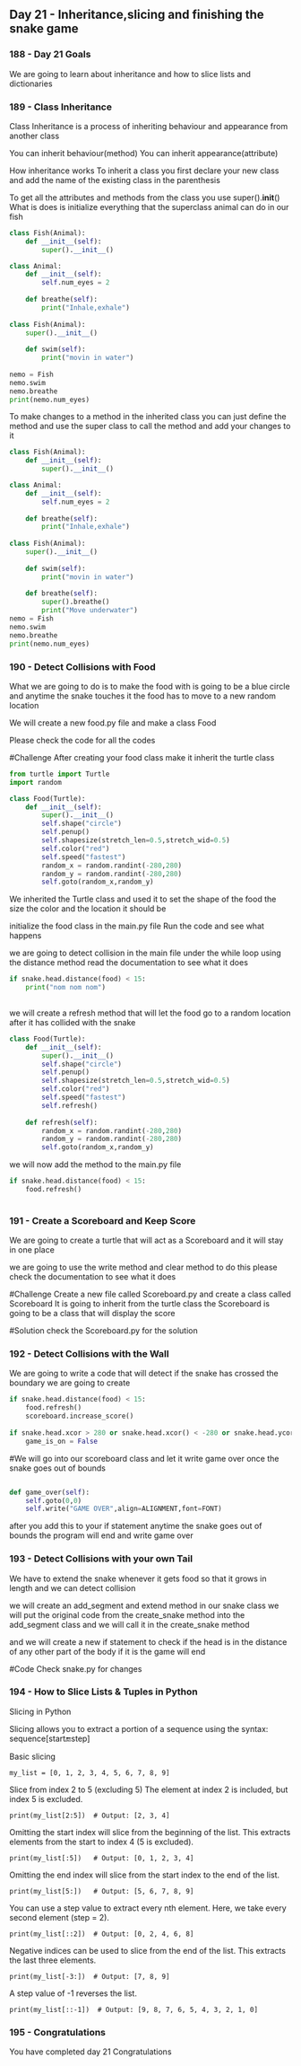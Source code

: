 ## Day 21 - Inheritance,slicing and finishing the snake game 

### 188 - Day 21 Goals
We are going to learn about inheritance and how to slice lists and dictionaries

### 189 - Class Inheritance
Class Inheritance is a process of inheriting behaviour and appearance from another class

You can inherit behaviour(method)
You can inherit appearance(attribute)

How inheritance works
To inherit a class you first declare your new class and add the name of the existing class in the parenthesis

To get all the attributes and methods from the class you use super().__init__()
What is does is initialize everything that the superclass animal can do in our fish


```Python
class Fish(Animal):
    def __init__(self):
        super().__init__()
```

```Python
class Animal:
    def __init__(self):
        self.num_eyes = 2
        
    def breathe(self):
        print("Inhale,exhale")
        
class Fish(Animal):
    super().__init__()
    
    def swim(self):
        print("movin in water")
        
nemo = Fish
nemo.swim
nemo.breathe
print(nemo.num_eyes) 
```

To make changes to a method in the inherited class you can just define the method and use the super class to call the method and add your changes to it

```Python
class Fish(Animal):
    def __init__(self):
        super().__init__()
```

```Python
class Animal:
    def __init__(self):
        self.num_eyes = 2
        
    def breathe(self):
        print("Inhale,exhale")
        
class Fish(Animal):
    super().__init__()
    
    def swim(self):
        print("movin in water")
        
    def breathe(self):
        super().breathe()
        print("Move underwater")
nemo = Fish
nemo.swim
nemo.breathe
print(nemo.num_eyes) 
```

### 190 - Detect Collisions with Food
What we are going to do is to make the food with is going to be a blue circle and anytime the snake touches it the food has to move to a new random location

We will create a new food.py file and make a class Food

Please check the code for all the codes


#Challenge
After creating your food class make it inherit the turtle class

```Python
from turtle import Turtle
import random

class Food(Turtle):
    def __init__(self):
        super().__init__()
        self.shape("circle")
        self.penup()
        self.shapesize(stretch_len=0.5,stretch_wid=0.5)
        self.color("red")
        self.speed("fastest")
        random_x = random.randint(-280,280)
        random_y = random.randint(-280,280)
        self.goto(random_x,random_y)
```        
We inherited the Turtle class and used it to set the shape of the food the size the color and the location it should be 

initialize the food class in the main.py file
Run the code and see what happens

we are going to detect collision in the main file under the while loop using the distance method
read the documentation to see what it does

```Python
if snake.head.distance(food) < 15:
    print("nom nom nom")
    
```
we will create a refresh method that will let the food go to a random location after it has collided with the snake
```Python
class Food(Turtle):
    def __init__(self):
        super().__init__()
        self.shape("circle")
        self.penup()
        self.shapesize(stretch_len=0.5,stretch_wid=0.5)
        self.color("red")
        self.speed("fastest")
        self.refresh()
        
    def refresh(self):
        random_x = random.randint(-280,280)
        random_y = random.randint(-280,280)
        self.goto(random_x,random_y)
```        

we will now add the method to the main.py file

```Python
if snake.head.distance(food) < 15:
    food.refresh()
    
```

### 191 - Create a Scoreboard and Keep Score
We are going to create a turtle that will act as a Scoreboard and it will stay in one place 

we are going to use the write method and clear method to do this
please check the documentation to see what it does

#Challenge
Create a new file called Scoreboard.py and create a class called Scoreboard
It is going to inherit from the turtle class
the Scoreboard is going to be a class that will display the score

#Solution
check the Scoreboard.py for the solution

### 192 - Detect Collisions with the Wall
We are going to write a code that will detect if the snake has crossed the boundary we are going to create

```Python
if snake.head.distance(food) < 15:
    food.refresh()
    scoreboard.increase_score()
    
if snake.head.xcor > 280 or snake.head.xcor() < -280 or snake.head.ycor() > 280 or snake.head.ycor() < -280: 
    game_is_on = False
```

#We will go into our scoreboard class and let it write game over once the snake goes out of bounds

```Python

def game_over(self):
    self.goto(0,0)
    self.write("GAME OVER",align=ALIGNMENT,font=FONT)
```
after you add this to your if statement anytime the snake goes out of bounds the program will end and write game over

### 193 - Detect Collisions with your own Tail
We have to extend the snake whenever it gets food so that it grows in length and we can detect collision

we will create an add_segment and extend method in our snake class
we will put the original code from the create_snake method into the add_segment class and we will call it in the create_snake method

and we will create a new if statement to check if the head is in the distance of any other part of the body if it is the game will end

#Code
Check snake.py for changes

### 194 - How to Slice Lists & Tuples in Python 
Slicing in Python

Slicing allows you to extract a portion of a sequence using the syntax:
sequence[start:end:step]

Basic slicing
```
my_list = [0, 1, 2, 3, 4, 5, 6, 7, 8, 9]
```

Slice from index 2 to 5 (excluding 5)
The element at index 2 is included, but index 5 is excluded.
```
print(my_list[2:5])  # Output: [2, 3, 4]
```

Omitting the start index will slice from the beginning of the list.
This extracts elements from the start to index 4 (5 is excluded).
```
print(my_list[:5])   # Output: [0, 1, 2, 3, 4]
```

Omitting the end index will slice from the start index to the end of the list.
```
print(my_list[5:])   # Output: [5, 6, 7, 8, 9]
```

You can use a step value to extract every nth element.
Here, we take every second element (step = 2).
```
print(my_list[::2])  # Output: [0, 2, 4, 6, 8]
```

Negative indices can be used to slice from the end of the list.
This extracts the last three elements.
```
print(my_list[-3:])  # Output: [7, 8, 9]
```

A step value of -1 reverses the list.
```
print(my_list[::-1])  # Output: [9, 8, 7, 6, 5, 4, 3, 2, 1, 0]
```

### 195 - Congratulations
You have completed day 21
Congratulations
